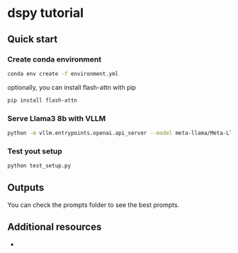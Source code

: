 # dspy tutorial

## Quick start

### Create conda environment

```bash
conda env create -f environment.yml
```

optionally, you can install flash-attn with pip

```bash
pip install flash-attn
```

### Serve Llama3 8b with VLLM

```bash
python -m vllm.entrypoints.openai.api_server --model meta-llama/Meta-Llama-3-8B --port 8080
```

### Test yout setup

```bash
python test_setup.py
```

## Outputs

You can check the prompts folder to see the best prompts.


## Additional resources

*